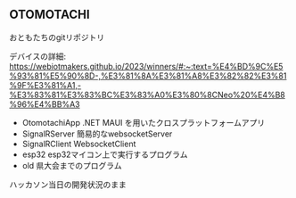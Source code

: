 ## OTOMOTACHI
おともたちのgitリポジトリ

デバイスの詳細:
  https://webiotmakers.github.io/2023/winners/#:~:text=%E4%BD%9C%E5%93%81%E5%90%8D-,%E3%81%8A%E3%81%A8%E3%82%82%E3%81%9F%E3%81%A1,-%E3%83%81%E3%83%BC%E3%83%A0%E3%80%8CNeo%20%E4%B8%96%E4%BB%A3

-  OtomotachiApp .NET MAUI を用いたクロスプラットフォームアプリ
-  SignalRServer 簡易的なwebsocketServer
-  SignalRClient WebsocketClient
-  esp32 esp32マイコン上で実行するプログラム
-  old 県大会までのプログラム

ハッカソン当日の開発状況のまま
